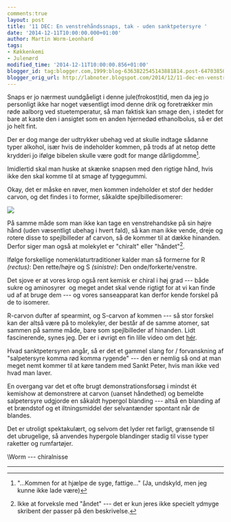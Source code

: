 ```yaml
---
comments:true
layout: post
title: '11 DEC: En venstrehåndssnaps, tak - uden sanktpetersyre '
date: '2014-12-11T10:00:00.000+01:00'
author: Martin Worm-Leonhard
tags:
- Køkkenkemi
- Julenørd
modified_time: '2014-12-11T10:00:00.856+01:00'
blogger_id: tag:blogger.com,1999:blog-6363822545143881814.post-6470385077391466528
blogger_orig_url: http://labnoter.blogspot.com/2014/12/11-dec-en-venstrehandssnaps-tak-uden.html
---
```


Snaps er jo nærmest uundgåeligt i denne jule(frokost)tid, men da jeg jo
personligt ikke har noget væsentligt imod denne drik og foretrækker min
røde aalborg ved stuetemperatur, så man faktisk kan smage den, i stedet
for bare at kaste den i ansigtet som en anden hjernedød ethanolbolus, så
er det jo helt fint.

Der er dog mange der udtrykker ubehag ved at skulle indtage sådanne
typer alkohol, især hvis de indeholder kommen, på trods af at netop
dette krydderi jo ifølge bibelen skulle være godt for mange
dårligdomme[^1].

Imidlertid skal man huske at skænke snapsen med den rigtige hånd, hvis
ikke den skal komme til at smage af tyggegummi.

Okay, det er måske en røver, men kommen indeholder et stof der hedder
carvon, og det findes i to former, såkaldte spejlbilledisomerer:

[![]({{site.url}}/images/-AGSoufOgNK0/VITL8WN_WCI/AAAAAAAACjA/EQMAwHYJBCU/s1600/433px-Carvone.svg.png)]({{site.url}}/images/-AGSoufOgNK0/VITL8WN_WCI/AAAAAAAACjA/EQMAwHYJBCU/s1600/433px-Carvone.svg.png)

På samme måde som man ikke kan tage en venstrehandske på sin højre hånd
(uden væsentligt ubehag i hvert fald), så kan man ikke vende, dreje og
rotere disse to spejlbilleder af carvon, så de kommer til at dække
hinanden. Derfor siger man også at molekylet er "chiralt" eller
"håndet"[^2]. 

Ifølge forskellige nomenklaturtraditioner kalder man så
formerne for R *(rectus)*: Den rette/højre og S *(sinistre)*:
Den onde/forkerte/venstre.

Det sjove er at vores krop også rent kemisk er chiral i høj grad --- både
sukre og aminosyrer  og meget andet skal vende rigtigt for at vi kan
finde ud af at bruge dem --- og vores sanseapparat kan derfor kende
forskel på de to isomerer.

R-carvon dufter af spearmint, og S-carvon af kommen --- så stor forskel
kan der altså være på to molekyler, der består af de samme atomer, sat
sammen på samme måde, bare som spejlbilleder af hinanden. Lidt
fascinerende, synes jeg. Der er i øvrigt en fin lille video om det
[hér](https://www.youtube.com/watch?v=0rupQ6wlUCQ).

Hvad sanktpetersyren angår, så er det et gammel slang for / forvanskning
af "salpetersyre komma rød komma rygende" --- den er nemlig så ond at man
meget nemt kommer til at køre tandem med Sankt Peter, hvis man ikke ved
hvad man laver.

En overgang var det et ofte brugt
demonstrationsforsøg i mindst ét kemishow at demonstrere at carvon
(uanset håndethed) og bemeldte salpetersyre udgjorde en såkaldt hypergol
blanding --- altså en blanding af et brændstof og et iltningsmiddel der
selvantænder spontant når de blandes.

Det er utroligt spektakulært, og selvom det lyder ret farligt, grænsende
til det ubrugelige, så anvendes hypergole blandinger stadig til visse
typer raketter og rumfartøjer.

\\Worm --- chiralnisse

------------------------------------------------------------------------

[^1]: "...Kommen for at hjælpe de syge, fattige..." (Ja, undskyld, men
    jeg kunne ikke lade være)

[^2]: Ikke at forveksle med "åndet" --- det er kun jeres ikke specielt
    ydmyge skribent der passer på den beskrivelse.
